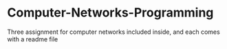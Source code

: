 # Computer-Networks-Programming
Three assignment for computer networks included inside, and each comes with a readme file
